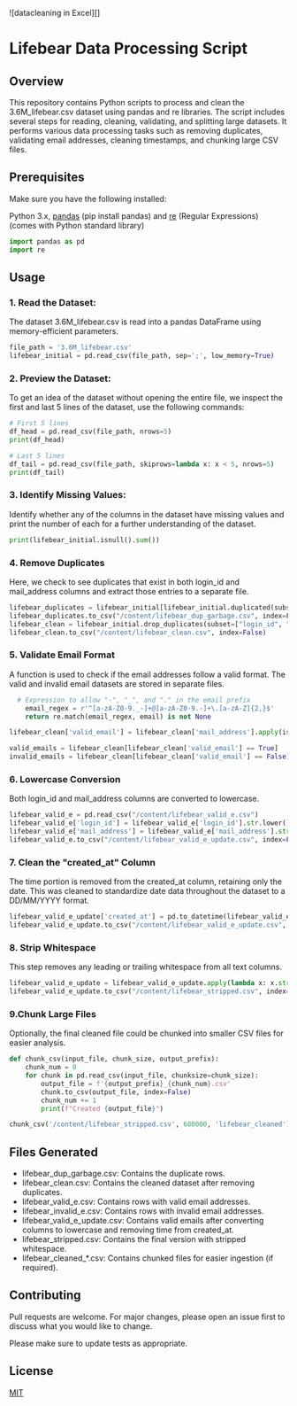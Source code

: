 ![datacleaning in Excel][]

# Lifebear Data Processing Script

## Overview

This repository contains Python scripts to process and clean the 3.6M_lifebear.csv dataset using pandas and re libraries. The script includes several steps for reading, cleaning, validating, and splitting large datasets. It performs various data processing tasks such as removing duplicates, validating email addresses, cleaning timestamps, and chunking large CSV files.



## Prerequisites

Make sure you have the following installed:

Python 3.x,
[pandas](https://pypi.org/project/pandas/) (pip install pandas) and
[re](https://pypi.org/project/regex/) (Regular Expressions) (comes with Python standard library)

```python
import pandas as pd
import re
```

## Usage
### 1. Read the Dataset:
The dataset 3.6M_lifebear.csv is read into a pandas DataFrame using memory-efficient parameters.

```python
file_path = '3.6M_lifebear.csv'
lifebear_initial = pd.read_csv(file_path, sep=';', low_memory=True)
```
### 2. Preview the Dataset:
To get an idea of the dataset without opening the entire file, we inspect the first and last 5 lines of the dataset, use the following commands:

```python
# First 5 lines
df_head = pd.read_csv(file_path, nrows=5)
print(df_head)

# Last 5 lines
df_tail = pd.read_csv(file_path, skiprows=lambda x: x < 5, nrows=5)
print(df_tail)
```
### 3. Identify Missing Values:
Identify whether any of the columns in the dataset have missing values and print the number of each for a further understanding of the dataset.
```python
print(lifebear_initial.isnull().sum())
```
### 4. Remove Duplicates
Here, we check to see duplicates that exist in both login_id and mail_address columns and extract those entries to a separate file.
```python
lifebear_duplicates = lifebear_initial[lifebear_initial.duplicated(subset=["login_id", "mail_address"], keep=False)]
lifebear_duplicates.to_csv("/content/lifebear_dup_garbage.csv", index=False)
lifebear_clean = lifebear_initial.drop_duplicates(subset=["login_id", "mail_address"], keep='first')
lifebear_clean.to_csv("/content/lifebear_clean.csv", index=False)
```

### 5. Validate Email Format
A function is used to check if the email addresses follow a valid format. The valid and invalid email datasets are stored in separate files.
```python
  # Expression to allow "-", "_", and "." in the email prefix
    email_regex = r'^[a-zA-Z0-9._-]+@[a-zA-Z0-9.-]+\.[a-zA-Z]{2,}$'
    return re.match(email_regex, email) is not None

lifebear_clean['valid_email'] = lifebear_clean['mail_address'].apply(is_valid_email)

valid_emails = lifebear_clean[lifebear_clean['valid_email'] == True]
invalid_emails = lifebear_clean[lifebear_clean['valid_email'] == False]
```

### 6. Lowercase Conversion
Both login_id and mail_address columns are converted to lowercase.
```python
lifebear_valid_e = pd.read_csv("/content/lifebear_valid_e.csv")
lifebear_valid_e['login_id'] = lifebear_valid_e['login_id'].str.lower()
lifebear_valid_e['mail_address'] = lifebear_valid_e['mail_address'].str.lower()
lifebear_valid_e.to_csv("/content/lifebear_valid_e_update.csv", index=False)
```
### 7. Clean the "created_at" Column
The time portion is removed from the created_at column, retaining only the date. This was cleaned to standardize date data throughout the dataset to a DD/MM/YYYY format.
```python
lifebear_valid_e_update['created_at'] = pd.to_datetime(lifebear_valid_e_update['created_at']).dt.date
lifebear_valid_e_update.to_csv("/content/lifebear_valid_e_update.csv", index=False)
```
### 8. Strip Whitespace
This step removes any leading or trailing whitespace from all text columns.
```python
lifebear_valid_e_update = lifebear_valid_e_update.apply(lambda x: x.str.strip() if x.dtype == "object" else x)
lifebear_valid_e_update.to_csv("/content/lifebear_stripped.csv", index=False)
```

### 9.Chunk Large Files
Optionally, the final cleaned file could be chunked into smaller CSV files for easier analysis.
```python
def chunk_csv(input_file, chunk_size, output_prefix):
    chunk_num = 0
    for chunk in pd.read_csv(input_file, chunksize=chunk_size):
        output_file = f'{output_prefix}_{chunk_num}.csv'
        chunk.to_csv(output_file, index=False)
        chunk_num += 1
        print(f"Created {output_file}")

chunk_csv('/content/lifebear_stripped.csv', 600000, 'lifebear_cleaned')
```
## Files Generated
* lifebear_dup_garbage.csv: Contains the duplicate rows.
* lifebear_clean.csv: Contains the cleaned dataset after removing duplicates.
* lifebear_valid_e.csv: Contains rows with valid email addresses.
* lifebear_invalid_e.csv: Contains rows with invalid email addresses.
* lifebear_valid_e_update.csv: Contains valid emails after converting columns to lowercase and removing time from created_at.
* lifebear_stripped.csv: Contains the final version with stripped whitespace.
* lifebear_cleaned_*.csv: Contains chunked files for easier ingestion (if required).
## Contributing

Pull requests are welcome. For major changes, please open an issue first
to discuss what you would like to change.

Please make sure to update tests as appropriate.

## License

[MIT](https://choosealicense.com/licenses/mit/)

